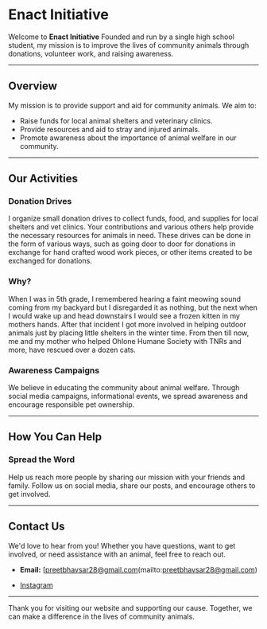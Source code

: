 # Enact Initiative

Welcome to **Enact Initiative** Founded and run by a single high school student, my mission is to improve the lives of community animals through donations, volunteer work, and raising awareness.

---

## Overview

My mission is to provide support and aid for community animals. We aim to:

- Raise funds for local animal shelters and veterinary clinics.
- Provide resources and aid to stray and injured animals.
- Promote awareness about the importance of animal welfare in our community.

---

## Our Activities

### Donation Drives
I organize small donation drives to collect funds, food, and supplies for local shelters and vet clinics. Your contributions and various others help provide the necessary resources for animals in need. These drives can be done in the form of various ways, such as going door to door for donations in exchange for hand crafted wood work pieces, or other items created to be exchanged for donations.

### Why?
When I was in 5th grade, I remembered hearing a faint meowing sound coming from my backyard but I disregarded it as nothing, but the next when I would wake up and head downstairs I would see a frozen kitten in my mothers hands. After that incident I got more involved in helping outdoor animals just by placing little shelters in the winter time. From then till now, me and my mother who helped Ohlone Humane Society with TNRs and more, have rescued over a dozen cats. 

### Awareness Campaigns
We believe in educating the community about animal welfare. Through social media campaigns, informational events, we spread awareness and encourage responsible pet ownership.

---

## How You Can Help



### Spread the Word
Help us reach more people by sharing our mission with your friends and family. Follow us on social media, share our posts, and encourage others to get involved.

---

## Contact Us

We'd love to hear from you! Whether you have questions, want to get involved, or need assistance with an animal, feel free to reach out.

- **Email:** [preetbhavsar28@gmail.com(mailto:preetbhavsar28@gmail.com)

- [Instagram](@EnactInitiative)

---

Thank you for visiting our website and supporting our cause. Together, we can make a difference in the lives of community animals.
